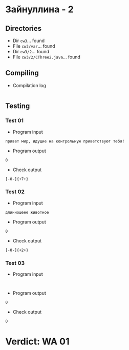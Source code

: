 # Зайнуллина - 2
## Directories
- Dir `cw3`... found
- File `cw3/var`... found
- Dir `cw3/2`... found
- File `cw3/2/CThree2.java`... found
## Compiling
- Compilation log
```

```
## Testing
### Test 01
- Program input
```
привет мир, идущие на контрольную приветствуют тебя!

```
- Program output
```
0

```
- Check output
```
[-0-]{+7+}

```
### Test 02
- Program input
```
длинношеее животное

```
- Program output
```
0

```
- Check output
```
[-0-]{+2+}

```
### Test 03
- Program input
```


```
- Program output
```
0

```
- Check output
```
0

```
# Verdict: WA 01
